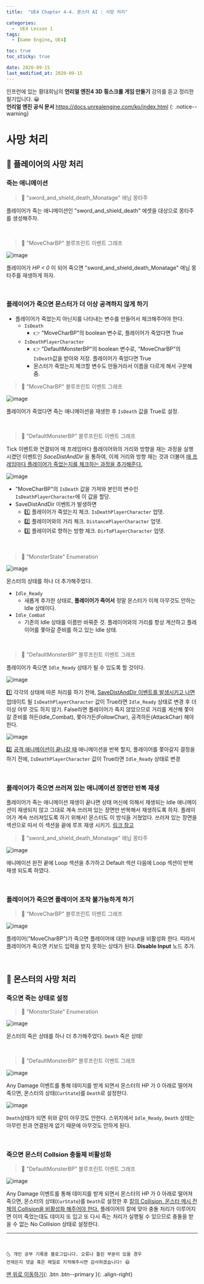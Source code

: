```yaml
---
title:  "UE4 Chapter 4-4. 몬스터 AI : 사망 처리" 

categories:
  -  UE4 Lesson 1 
tags:
  - [Game Engine, UE4]

toc: true
toc_sticky: true

date: 2020-09-15
last_modified_at: 2020-09-15
---
```


인프런에 있는 황대희님의 **언리얼 엔진4 3D 횡스크롤 게임 만들기** 강의를 듣고 정리한 필기입니다. 😀  
**언리얼 엔진 공식 문서** <https://docs.unrealengine.com/ko/index.html>
{: .notice--warning}

# 사망 처리

## 🔔 플레이어의 사망 처리

### 죽는 애니메이션

> 🚩 "sword_and_shield_death_Monatage" 애님 몽타주

플레이어가 죽는 애니메이션인 "sword_and_shield_death" 에셋을 대상으로 몽타주를 생성해주자.

<br>

> 🚩 "MoveCharBP" 블루프린트 이벤트 그래프

![image](https://user-images.githubusercontent.com/42318591/93170664-9660bf80-f762-11ea-9d24-e9aab7d302e1.png)

플레이어가 *HP < 0* 이 되어 죽으면 "sword_and_shield_death_Monatage" 애님 몽타주를 재생하게 하자.

<br>

### 플레이어가 죽으면 몬스터가 더 이상 공격하지 않게 하기

- 플레이어가 죽었는지 아닌지를 나타내는 변수를 만들어서 체크해주어야 한다.
  - `IsDeath` 
    - 👉 "MoveCharBP"의 boolean 변수로, 플레이어가 죽었다면 True
  - `IsDeathPlayerCharacter` 
    - 👉 "DefaultMonsterBP"의 boolean 변수로, "MoveCharBP"의 `IsDeath`값을 받아와 저장. 플레이어가 죽었다면 True
    - 몬스터가 죽었는지 체크할 변수도 만들거라서 이름을 다르게 해서 구분해줌. 

> 🚩 "MoveCharBP" 블루프린트 이벤트 그래프

![image](https://user-images.githubusercontent.com/42318591/93171717-92ce3800-f764-11ea-99c5-f54ff2c69924.png)

플레이어가 죽었다면 죽는 애니메이션을 재생한 후 `IsDeath` 값을 True로 설정.

<br>

> 🚩 "DefaultMonsterBP" 블루프린트 이벤트 그래프

Tick 이벤트와 연결되어 매 프레임마다 플레이어와의 거리와 방향을 재는 과정을 실행시켰던 이벤트인 *SaceDistAndDir* 을 통하여, 이제 거리와 방향 재는 것과 더불어 <u>매 프레임마다 플레이어가 죽었는지를 체크하는 과정을 추가해준다.</u> 

![image](https://user-images.githubusercontent.com/42318591/93171992-03755480-f765-11ea-9ca1-d2c7e7bdc33d.png)

- "MoveCharBP"의 `IsDeath` 값을 가져와 본인의 변수인 `IsDeathPlayerCharacter`에 이 값을 할당.
- SaveDistAndDir 이벤트가 발생하면
  - 1️⃣ 플레이어가 죽었는지 체크. `IsDeathPlayerCharacter` 업뎃.
  - 2️⃣ 플레이어와의 거리 체크. `DistancePlayerCharacter` 업뎃.
  - 3️⃣ 플레이어로 향하는 방향 체크. `DirToPlayerCharacter` 업뎃.

<br>

> 🚩 "MonsterState" Enumeration

![image](https://user-images.githubusercontent.com/42318591/93172355-aaf28700-f765-11ea-9655-42bc5b791c28.png)

몬스터의 상태를 하나 더 추가해주었다. 

- `Idle_Ready` 
  - 새롭게 추가한 상태로, **플레이어가 죽어서** 정말 몬스터가 이제 아무것도 안하는 Idle 상태이다.
- `Idle_Combat`
  - 기존의 Idle 상태를 이름만 바꿔준 것. 플레이어와의 거리를 항상 계산하고 플레이어를 쫓아갈 준비를 하고 있는 Idle 상태.

<br>

> 🚩 "DefaultMonsterBP" 블루프린트 이벤트 그래프

플레이어가 죽으면 `Idle_Ready` 상태가 될 수 있도록 할 것이다.

![image](https://user-images.githubusercontent.com/42318591/93173227-29035d80-f767-11ea-85b9-ce59c60760eb.png)

1️⃣ 각각의 상태에 따른 처리를 하기 전에, <u>SaveDistAndDir 이벤트를 발생시키고 나면</u> 업데이트 될 `IsDeathPlayerCharacter` 값이 True라면 `Idle_Ready` 상태로 변경 후 더 이상 아무 것도 하지 않기. False라면 플레이어가 죽지 않았으므로 거리를 계산해 쫓아갈 준비를 하든(Idle_Combat), 쫓아가든(FollowChar), 공격하든(AttackChar) 해야 한다.


![image](https://user-images.githubusercontent.com/42318591/93173149-0e30e900-f767-11ea-87e8-952138f0fd47.png)

2️⃣ <u>공격 애니메이션이 끝나갈 때</u> 애니메이션을 반복 할지, 플레이어를 쫓아갈지 결정을 하기 전에, `IsDeathPlayerCharacter` 값이 True라면 `Idle_Ready` 상태로 변경

<br>

### 플레이어가 죽으면 쓰러져 있는 애니메이션 장면만 반복 재생

플레이어가 죽는 애니메이션 재생이 끝나면 상태 머신에 의해서 재생되는 Idle 애니메이션이 재생되지 않고 그대로 계속 쓰러져 있는 장면만 반복해서 재생하도록 하자. 플레이어가 계속 쓰러져있도록 하기 위해서! 몬스터도 이 방식을 거쳤었다. 쓰러져 있는 장면을 섹션으로 따서 이 섹션을 끝에 루프 재생 시키기. [링크 참고](https://ansohxxn.github.io/ue4%20lesson%201/ch4-1/#%EC%95%A0%EB%8B%98-%EB%AA%BD%ED%83%80%EC%A3%BC-%EC%84%B9%EC%85%98%EC%9C%BC%EB%A1%9C-%EB%A3%A8%ED%94%84-%EC%9E%AC%EC%83%9D)

> 🚩 "sword_and_shield_death_Monatage" 애님 몽타주

![image](https://user-images.githubusercontent.com/42318591/93174419-e6428500-f768-11ea-9a6f-916e9c0f2904.png)

애니메이션 완전 끝에 Loop 섹션을 추가하고 Default 섹션 다음에 Loop 섹션이 반복 재생 되도록 하였다.

<br>

### 플레이어가 죽으면 플레이어 조작 불가능하게 하기

> 🚩 "MoveCharBP" 블루프린트 이벤트 그래프

![image](https://user-images.githubusercontent.com/42318591/93174703-62d56380-f769-11ea-8a47-30d8609c5147.png)


플레이어("MoveCharBP")가 죽으면 플레이어에 대한 Input을 비활성화 한다. 띠라서 플레이어가 죽으면 키보드 입력을 받지 못하는 상태가 된다. **Disable Input** 노드 추가.

<br>

## 🔔 몬스터의 사망 처리

### 죽으면 죽는 상태로 설정

> 🚩 "MonsterState" Enumeration

![image](https://user-images.githubusercontent.com/42318591/93175292-5ac9f380-f76a-11ea-83b7-50ed77fc83eb.png)

몬스터의 죽은 상태를 하나 더 추가해주었다. `Death` 죽은 상태!

<br>

> 🚩 "DefaultMonsterBP" 블루프린트 이벤트 그래프

![image](https://user-images.githubusercontent.com/42318591/93175469-a2e91600-f76a-11ea-9f5a-f4c8e0671e4e.png)

Any Damage 이벤트를 통해 데미지를 받게 되면서 몬스터의 HP 가 0 아래로 떨어져 죽으면, 몬스터의 상태(`CurState`)를 `Death`로 설정한다.

![image](https://user-images.githubusercontent.com/42318591/93176055-a4670e00-f76b-11ea-9266-8aee4f04b77a.png)

`Death`상태가 되면 위와 같이 아무것도 안한다. 스위치에서 `Idle_Ready`, `Death` 상태는 아무런 핀과 연결된게 없기 때문에 아무것도 안하게 된다.

<br>

### 죽으면 몬스터 Collsion 충돌체 비활성화

> 🚩 "DefaultMonsterBP" 블루프린트 이벤트 그래프

![image](https://user-images.githubusercontent.com/42318591/93175946-74b80600-f76b-11ea-855a-ef1f6741e83f.png)

Any Damage 이벤트를 통해 데미지를 받게 되면서 몬스터의 HP 가 0 아래로 떨어져 죽으면, 몬스터의 상태(`CurState`)를 `Death`로 설정한 후 <u>칼의 Collision, 몬스터 메시 전체의 Collision을 비활성화 해주어야 한다.</u> 플레이어의 칼에 맞아 충돌 처리가 이루어지면 이미 죽었는데도 데미지 또 입고 또 다시 죽는 처리가 실행될 수 있으므로 충돌을 받을 수 없는 No Collision 상태로 설정한다.

***
<br>

    🌜 개인 공부 기록용 블로그입니다. 오류나 틀린 부분이 있을 경우 
    언제든지 댓글 혹은 메일로 지적해주시면 감사하겠습니다! 😄

[맨 위로 이동하기](#){: .btn .btn--primary }{: .align-right}